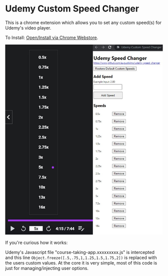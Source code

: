 # Udemy Custom Speed Changer

This is a chrome extension which allows you to set any custom speed(s) for Udemy's video player.

To Install: [Open/Install via Chrome Webstore](https://chrome.google.com/webstore/detail/udemy-custom-speed-change/mfinfiagnpnbijihonbeadgnfbihhpcf/).


![Screenshot](/media/screenshot.jpg)

If you're curious how it works: 

Udemy's Javascript file "course-taking-app.xxxxxxxxx.js" is intercepted and this line `Object.freeze([.5,.75,1,1.25,1.5,1.75,2])` is replaced with the users custom values. At the core it is very simple, most of this code is just for managing/injecting user options.
